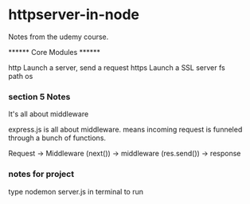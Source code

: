 # httpserver-in-node


Notes from the udemy course. 

****** Core Modules ******

http        Launch a server, send a request
https       Launch a SSL server
fs          
path
os


### section 5 Notes
 
It's all about middleware

express.js is all about middleware. means incoming request is funneled through a bunch of functions.

Request -> Middleware (next()) -> middleware (res.send()) -> response


### notes for project

type nodemon server.js in terminal to run